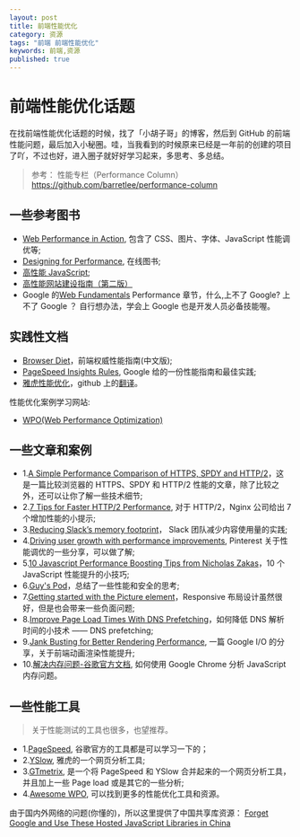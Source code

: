```yaml
---
layout: post
title: 前端性能优化
category: 资源
tags: "前端 前端性能优化"
keywords: 前端,资源
published: true
---
```


# 前端性能优化话题

在找前端性能优化话题的时候，找了「小胡子哥」的博客，然后到 GitHub 的前端性能问题，最后加入小秘圈。哇，当我看到的时候原来已经是一年前的创建的项目了吖，不过也好，进入圈子就好好学习起来，多思考、多总结。

> 参考： 性能专栏（Performance Column）https://github.com/barretlee/performance-column

## 一些参考图书

- [Web Performance in Action](http://www.allitebooks.in/web-performance-action/), 包含了 CSS、图片、字体、JavaScript 性能调优等;
- [Designing for Performance](http://designingforperformance.com/), 在线图书;
- [高性能 JavaScript](https://book.douban.com/subject/5362856/);
- [高性能网站建设指南（第二版）](https://book.douban.com/subject/26411563/)
- Google 的[Web Fundamentals](https://developers.google.com/web/fundamentals/) Performance 章节，什么,上不了 Google? 上不了 Google ？ 自行想办法，学会上 Google 也是开发人员必备技能喔。

## 实践性文档

- [Browser Diet](https://browserdiet.com/zh/)，前端权威性能指南(中文版);
- [PageSpeed Insights Rules](https://developers.google.com/speed/docs/insights/rules), Google 给的一份性能指南和最佳实践;
- [雅虎性能优化](https://developer.yahoo.com/performance/rules.html)，github 上的[翻译](https://github.com/creeperyang/blog/issues/1)。

性能优化案例学习网站:

- [WPO(Web Performance Optimization)](https://wpostats.com/)

## 一些文章和案例

- 1.[A Simple Performance Comparison of HTTPS, SPDY and HTTP/2](http://blog.httpwatch.com/2015/01/16/a-simple-performance-comparison-of-https-spdy-and-http2/)，这是一篇比较浏览器的 HTTPS、SPDY 和 HTTP/2 性能的文章，除了比较之外，还可以让你了解一些技术细节;
- 2.[7 Tips for Faster HTTP/2 Performance](https://www.nginx.com/blog/7-tips-for-faster-http2-performance/), 对于 HTTP/2，Nginx 公司给出 7 个增加性能的小提示;
- 3.[Reducing Slack’s memory footprint](https://slack.engineering/reducing-slacks-memory-footprint-4480fec7e8eb)， Slack 团队减少内容使用量的实践;
- 4.[Driving user growth with performance improvements](https://medium.com/@Pinterest_Engineering/driving-user-growth-with-performance-improvements-cfc50dafadd7), Pinterest 关于性能调优的一些分享，可以做了解;
- 5.[10 Javascript Performance Boosting Tips from Nicholas Zakas](http://jonraasch.com/blog/10-javascript-performance-boosting-tips-from-nicholas-zakas)，10 个 JavaScript 性能提升的小技巧;
- 6.[Guy's Pod](https://www.guypo.com/)，总结了一些性能和安全的思考;
- 7.[Getting started with the Picture element](http://deanhume.com/getting-started-with-the-picture-element/)，Responsive 布局设计虽然很好，但是也会带来一些负面问题;
- 8.[Improve Page Load Times With DNS Prefetching](http://www.deanhume.com/improve-page-load-times-with-dns-prefetching/)，如何降低 DNS 解析时间的小技术 —— DNS prefetching;
- 9.[Jank Busting for Better Rendering Performance](https://www.html5rocks.com/en/tutorials/speed/rendering/), 一篇 Google I/O 的分享，关于前端动画渲染性能提升;
- 10.[解决内存问题-谷歌官方文档](https://developer.chrome.com/devtools/docs/javascript-memory-profiling), 如何使用 Google Chrome 分析 JavaScript 内存问题。

## 一些性能工具

>关于性能测试的工具也很多，也望推荐。

- 1.[PageSpeed](https://developers.google.com/speed/), 谷歌官方的工具都是可以学习一下的；
- 2.[YSlow](https://github.com/marcelduran/yslow), 雅虎的一个网页分析工具;
- 3.[GTmetrix](https://gtmetrix.com/), 是一个将 PageSpeed 和 YSlow 合并起来的一个网页分析工具，并且加上一些 Page load 或是其它的一些分析;
- 4.[Awesome WPO](https://github.com/davidsonfellipe/awesome-wpo), 可以找到更多的性能优化工具和资源。

由于国内外网络的问题(你懂的)，所以这里提供了中国共享库资源： [Forget Google and Use These Hosted JavaScript Libraries in China](https://chineseseoshifu.com/blog/china-hosted-javascript-libraries-jquery-dojo-boostrap.html)






